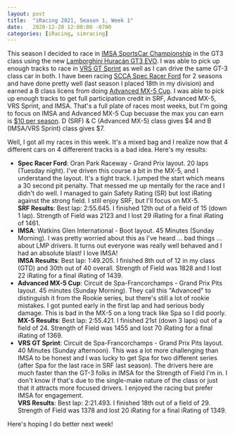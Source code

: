 ```yaml
---
layout: post
title:  "iRacing 2021, Season 1, Week 1"
date:   2020-12-20 12:00:00 -0700
categories: [iRacing, simracing]
---
```

This season I decided to race in [IMSA SportsCar Championship](https://www.iracing.com/series/imsa-sportscar-championship/) in the GT3 class using the new [Lamborghini Huracán GT3 EVO](https://www.iracing.com/cars/lamborghini-huracan-gt3-evo/). I was able to pick up enough tracks to race in [VRS GT Sprint](https://www.iracing.com/series/vrs-gt-sprint-series/) as well as I can drive the same GT-3 class car in both. I have been racing [SCCA Spec Racer Ford](https://www.iracing.com/cars/scca-spec-racer/) for 2 seasons and have done pretty well (last season I placed 18th in my division) and earned a B class licens from doing [Advanced MX-5 Cup](https://www.iracing.com/cars/new-maxda-mx-5/). I was able to pick up enough tracks to get full participation credit in SRF, Advanced MX-5, VRS Sprint, and IMSA. That's a full plate of races most weeks, but I'm going to focus on IMSA and Advanced MX-5 Cup becuase the max you can earn is [$10 per season](https://www.iracing.com/race-participation-credit-program/). D (SRF) & C (Advanced MX-5) class gives $4 and B (IMSA/VRS Sprint) class gives $7.

Well, I got all my races in this week. It's a mixed bag and I realize now that 4 different cars on 4 differerent tracks is a bad idea. Here's my results:
* **Spec Racer Ford**: Oran Park Raceway - Grand Prix layout. 20 laps (Tuesday night). I've driven this course a bit in the MX-5, and I understand the layout. It's a tight track. I jumped the start which means a 30 second pit penalty. That messed me up mentally for the race and I didn't do well. I managed to gain Safety Rating (SR) but lost iRating against the strong field. I still enjoy SRF, but I'll focus on MX-5.  
**SRF Results**: Best lap: 2:55.645. I finished 12th out of a field of 15 (down 1 lap). Strength of Field was 2123 and I lost 29 iRating for a final iRating of 1461.  
* **IMSA**: Watkins Glen International - Boot layout. 45 Minutes (Sunday Morning). I was pretty worried about this as I've heard ... bad things ... about LMP drivers. It turns out everyone was really well behaved and I had an absolute blast! I love IMSA!  
**IMSA Results**: Best lap: 1:49.205. I finished 8th out of 12 in my class (GTD) and 30th out of 40 overall. Strength of Field was 1828 and I lost 22 iRating for a final iRating of 1439.
* **Advanced MX-5 Cup**: Circuit de Spa-Francorchamps - Grand Prix Pits layout. 45 minutes (Sunday Morning). They call this "Advanced" to distinguish it from the Rookie series, but there's still a lot of rookie mistakes. I got punted early in the first lap and had serious body damage. This is bad in the MX-5 on a long track like Spa so I did poorly.  
**MX-5 Results**: Best lap: 2:55.421. I finished 21st (down 3 laps) out of a field of 24. Strength of Field was 1455 and lost 70 iRating for a final iRating of 1369.
* **VRS GT Sprint**: Circuit de Spa-Francorchamps - Grand Prix Pits layout. 40 Minutes (Sunday afternoon). This was a lot more challenging than IMSA to be honest and I was lucky to get Spa for two different series (after Spa for the last race in SRF last season). The drivers here are much faster than the GT-3 folks in IMSA for the Strength of Field I'm in. I don't know if that's due to the single-make nature of the class or just that it attracts more focused drivers. I enjoyed the racing but prefer IMSA for engagement.  
**VRS Results**: Best lap: 2:21.493. I finished 18th out of a field of 29. Strength of Field was 1378 and lost 20 iRating for a final iRating of 1349.

Here's hoping I do better next week!
